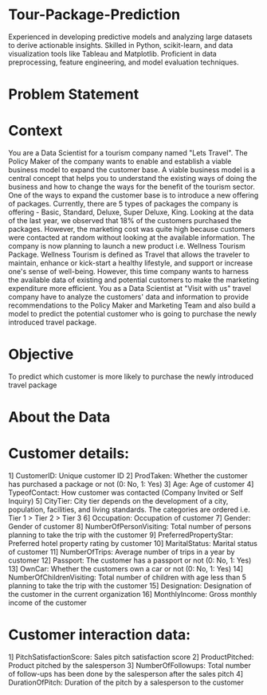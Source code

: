 # Tour-Package-Prediction
 Experienced in developing predictive models and analyzing large datasets to derive actionable insights. Skilled in Python, scikit-learn, and data visualization tools like Tableau and Matplotlib. Proficient in data preprocessing, feature engineering, and model evaluation techniques.

# Problem Statement
# Context
 You are a Data Scientist for a tourism company named "Lets Travel". The Policy Maker of the company wants to enable and establish a viable business model to expand the customer base. A viable business model is a central concept that helps you to understand the existing ways of doing the business and how to change the ways for the benefit of the tourism sector. One of the ways to expand the customer base is to introduce a new offering of packages.
Currently, there are 5 types of packages the company is offering - Basic, Standard, Deluxe, Super Deluxe, King. Looking at the data of the last year, we observed that 18% of the customers purchased the packages. However, the marketing cost was quite high because customers were contacted at random without looking at the available information.
The company is now planning to launch a new product i.e. Wellness Tourism Package. Wellness Tourism is defined as Travel that allows the traveler to maintain, enhance or kick-start a healthy lifestyle, and support or increase one's sense of well-being.
However, this time company wants to harness the available data of existing and potential customers to make the marketing expenditure more efficient.
You as a Data Scientist at "Visit with us" travel company have to analyze the customers' data and information to provide recommendations to the Policy Maker and Marketing Team and also build a model to predict the potential customer who is going to purchase the newly introduced travel package.

# Objective
 To predict which customer is more likely to purchase the newly introduced travel package

# About the Data

# Customer details:
1] CustomerID: Unique customer ID
2] ProdTaken: Whether the customer has purchased a package or not (0: No, 1: Yes)
3] Age: Age of customer
4] TypeofContact: How customer was contacted (Company Invited or Self Inquiry)
5] CityTier: City tier depends on the development of a city, population, facilities, and living standards. The categories are ordered i.e. Tier 1 > Tier 2 > Tier 3
6] Occupation: Occupation of customer
7] Gender: Gender of customer
8] NumberOfPersonVisiting: Total number of persons planning to take the trip with the customer
9] PreferredPropertyStar: Preferred hotel property rating by customer
10] MaritalStatus: Marital status of customer
11] NumberOfTrips: Average number of trips in a year by customer
12] Passport: The customer has a passport or not (0: No, 1: Yes)
13] OwnCar: Whether the customers own a car or not (0: No, 1: Yes)
14] NumberOfChildrenVisiting: Total number of children with age less than 5 planning to take the trip with the customer
15] Designation: Designation of the customer in the current organization
16] MonthlyIncome: Gross monthly income of the customer

# Customer interaction data:
1] PitchSatisfactionScore: Sales pitch satisfaction score
2] ProductPitched: Product pitched by the salesperson
3] NumberOfFollowups: Total number of follow-ups has been done by the salesperson after the sales pitch
4] DurationOfPitch: Duration of the pitch by a salesperson to the customer
